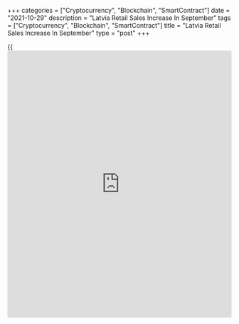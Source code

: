 +++
categories = ["Cryptocurrency", "Blockchain", "SmartContract"]
date = "2021-10-29"
description = "Latvia Retail Sales Increase In September"
tags = ["Cryptocurrency", "Blockchain", "SmartContract"]
title = "Latvia Retail Sales Increase In September"
type = "post"
+++

{{<iframe id="large-banner" src="https://www.bounty.group/#slide=28.0" width="100%" height="600" scrolling="no" style="border: 0px solid rgb(216, 221, 230); border-radius: 3px;">}}

Latvia's retail sales increased in September, figures from the Central
Statistical Bureau showed on Friday.

Retail sales grew a [calendar](https://www.fintechee.com/web-trader/) adjusted 3.9 percent year-over-year in
September.

Turnover of retail trade in non-food products rose 7.6 percent yearly in
September, while those of food products decreased 1.9 percent. Sales of
automotive fuels gained 5.6 percent.

Turnover of retail sale via mail order houses or via internet grew the
most by 22.6 percent. Sales of clothing, footwear and leather goods 11.1
percent and those of hardware, instruments, construction materials and
sanitary equipment 10.0 percent..

On a monthly basis, retail sales increased a seasonally adjusted 0.4
percent in September.

For comments and feedback [contact](https://www.playgroundfx.com/contact/): editorial@rtt[news](https://www.letsplayfx.com/blog/forex-news-website/).com

[Economic News][1]

 **What parts of the world are seeing the best (and worst) economic
performances lately? Click[here][2] to check out our [Econ Scorecard][2]
and find out! See up-to-the-moment [ranking](https://www.playgroundfx.com/blog/crypto-exchange-ranking/)s for the best and worst
performers in [GDP][3], [unemployment rate][4], [inflation][5] and much
more.**

   1. www.rtt[news](https://www.letsplayfx.com/blog/forex-news-website/).com/Content/EconomicNews.aspx
   2. www.rtt[news](https://www.letsplayfx.com/blog/forex-news-website/).com/economic-scorecard/world-rank/unemployment-rate/highest-performance.aspx
   3. www.rtt[news](https://www.letsplayfx.com/blog/forex-news-website/).com/economic-scorecard/world-rank/GDP/highest-performance.aspx
   4. www.rtt[news](https://www.letsplayfx.com/blog/forex-news-website/).com/economic-scorecard/world-rank/unemployment-rate/lowest-performance.aspx
   5. www.rtt[news](https://www.letsplayfx.com/blog/forex-news-website/).com/economic-scorecard/world-rank/CPI/highest-performance.aspx